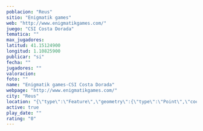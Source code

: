 ```yaml
---
poblacion: "Reus"
sitio: "Enigmatik games"
web: "http://www.enigmatikgames.com/"
juego: "CSI Costa Dorada"
tematica: ""
max_jugadores: 
latitud: 41.15124900
longitud: 1.10825900
publicar: "si"
fecha: ""
jugadores: ""
valoracion: 
foto: ""
name: "Enigmatik games-CSI Costa Dorada"
webpage: "http://www.enigmatikgames.com/"
city: "Reus"
location: "{\"type\":\"Feature\",\"geometry\":{\"type\":\"Point\",\"coordinates\":[41.151249,1.108259]}}"
active: true
play_date: ""
rating: "0"
---
```

